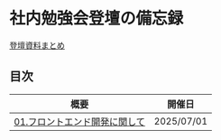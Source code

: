 # 社内勉強会登壇の備忘録

[登壇資料まとめ](https://naito-7110.github.io/workshop/)

## 目次

| 概要                                                     | 開催日     |
| -------------------------------------------------------- | ---------- |
| [01.フロントエンド開発に関して](./01.frontend/README.md) | 2025/07/01 |
